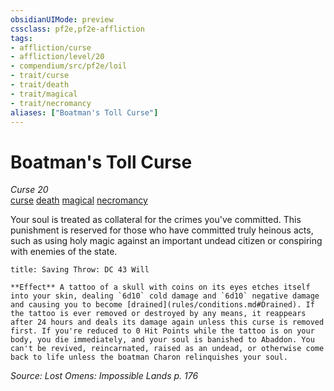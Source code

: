 ```yaml
---
obsidianUIMode: preview
cssclass: pf2e,pf2e-affliction
tags:
- affliction/curse
- affliction/level/20
- compendium/src/pf2e/loil
- trait/curse
- trait/death
- trait/magical
- trait/necromancy
aliases: ["Boatman's Toll Curse"]
---
```

# Boatman's Toll Curse
*Curse 20*  
[curse](curse.md "Curse Effect Trait")  [death](death.md "Death Effect Trait")  [magical](magical.md "Magical Item Trait")  [necromancy](necromancy.md "Necromancy School Trait")  

Your soul is treated as collateral for the crimes you've committed. This punishment is reserved for those who have committed truly heinous acts, such as using holy magic against an important undead citizen or conspiring with enemies of the state.

```ad-inline-affliction
title: Saving Throw: DC 43 Will

**Effect** A tattoo of a skull with coins on its eyes etches itself into your skin, dealing `6d10` cold damage and `6d10` negative damage and causing you to become [drained](rules/conditions.md#Drained). If the tattoo is ever removed or destroyed by any means, it reappears after 24 hours and deals its damage again unless this curse is removed first. If you're reduced to 0 Hit Points while the tattoo is on your body, you die immediately, and your soul is banished to Abaddon. You can't be revived, reincarnated, raised as an undead, or otherwise come back to life unless the boatman Charon relinquishes your soul.
```

*Source: Lost Omens: Impossible Lands p. 176*